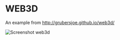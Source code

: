 WEB3D
=====

An example from http://grubersjoe.github.io/web3d/

![Screenshot web3d](https://res.cloudinary.com/grubersjoe/image/upload/v1542626494/portfolio/web3d.jpg "Screenshot")
